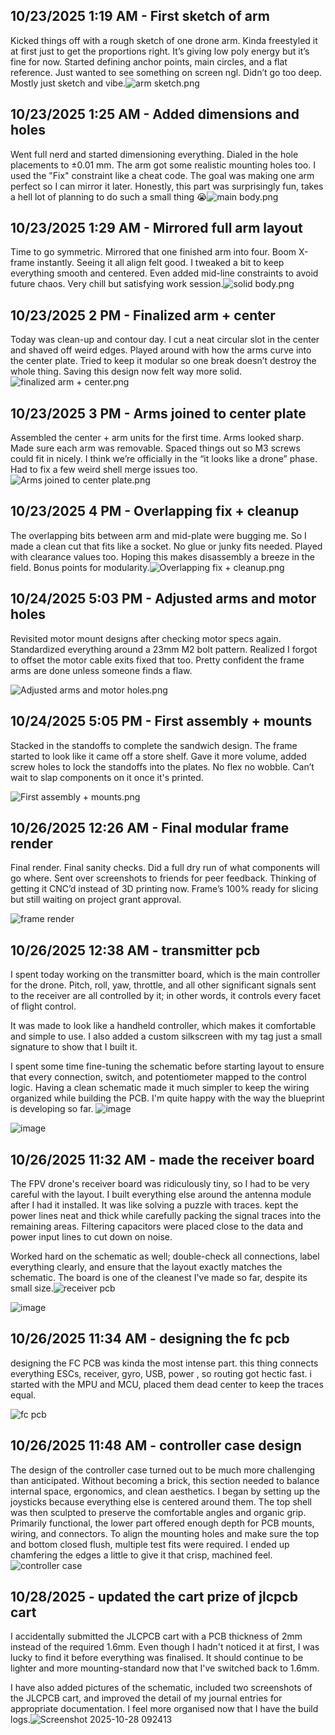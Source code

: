 <!--
  ===================    !!READ THIS NOTICE!!   ====================
  DO NOT edit this file manually. Your changes WILL BE OVERWRITTEN!
  This journal is auto generated and updated by Hack Club Blueprint.
  To edit this file, please edit your journal entries on Blueprint.
  ==================================================================
-->

## 10/23/2025 1:19 AM - First sketch of arm  

Kicked things off with a rough sketch of one drone arm. Kinda freestyled it at first just to get the proportions right. It’s giving low poly energy but it’s fine for now. Started defining anchor points, main circles, and a flat reference. Just wanted to see something on screen ngl. Didn’t go too deep. Mostly just sketch and vibe.![arm sketch.png](https://blueprint.hackclub.com/user-attachments/blobs/proxy/eyJfcmFpbHMiOnsiZGF0YSI6NDUyOCwicHVyIjoiYmxvYl9pZCJ9fQ==--99f9c3b63da9ac1db6c1b56b4e3256095ffb778f/arm%20sketch.png)
  

## 10/23/2025 1:25 AM - Added dimensions and holes  

Went full nerd and started dimensioning everything. Dialed in the hole placements to ±0.01 mm. The arm got some realistic mounting holes too. I used the "Fix" constraint like a cheat code. The goal was making one arm perfect so I can mirror it later. Honestly, this part was surprisingly fun, takes a hell lot of planning to do such a small thing :sob:![main body.png](https://blueprint.hackclub.com/user-attachments/blobs/proxy/eyJfcmFpbHMiOnsiZGF0YSI6NDUyOSwicHVyIjoiYmxvYl9pZCJ9fQ==--35deb0117c12c3a0e720f48bfd6780d0f252f884/main%20body.png)
  

## 10/23/2025 1:29 AM - Mirrored full arm layout  

Time to go symmetric. Mirrored that one finished arm into four. Boom X-frame instantly. Seeing it all align felt good. I tweaked a bit to keep everything smooth and centered. Even added mid-line constraints to avoid future chaos. Very chill but satisfying work session.![solid body.png](https://blueprint.hackclub.com/user-attachments/blobs/proxy/eyJfcmFpbHMiOnsiZGF0YSI6NDUzMCwicHVyIjoiYmxvYl9pZCJ9fQ==--3dd8e8cbebad5fb5428b2e01e5eda29b88e3d6f0/solid%20body.png)
  

## 10/23/2025 2 PM - Finalized arm + center  

Today was clean-up and contour day. I cut a neat circular slot in the center and shaved off weird edges. Played around with how the arms curve into the center plate. Tried to keep it modular so one break doesn’t destroy the whole thing. Saving this design now felt way more solid.![finalized arm + center.png](https://blueprint.hackclub.com/user-attachments/blobs/proxy/eyJfcmFpbHMiOnsiZGF0YSI6NDY4NywicHVyIjoiYmxvYl9pZCJ9fQ==--c54db014ad30530477ad43c5b78689734c8a51b7/finalized%20arm%20%2B%20center.png)
  

## 10/23/2025 3 PM - Arms joined to center plate  

Assembled the center + arm units for the first time. Arms looked sharp. Made sure each arm was removable. Spaced things out so M3 screws could fit in nicely. I think we’re officially in the “it looks like a drone” phase. Had to fix a few weird shell merge issues too.![Arms joined to center plate.png](https://blueprint.hackclub.com/user-attachments/blobs/proxy/eyJfcmFpbHMiOnsiZGF0YSI6NDcxMywicHVyIjoiYmxvYl9pZCJ9fQ==--00c241e5a05f78c896c0f21f86a0736816f30c20/Arms%20joined%20to%20center%20plate.png)
  

## 10/23/2025 4 PM - Overlapping fix + cleanup  

The overlapping bits between arm and mid-plate were bugging me. So I made a clean cut that fits like a socket. No glue or junky fits needed. Played with clearance values too. Hoping this makes disassembly a breeze in the field. Bonus points for modularity.![Overlapping fix + cleanup.png](https://blueprint.hackclub.com/user-attachments/blobs/proxy/eyJfcmFpbHMiOnsiZGF0YSI6NDcxNSwicHVyIjoiYmxvYl9pZCJ9fQ==--db98be0b630cfcb559df3bad6cd9988fcedfde4f/Overlapping%20fix%20%2B%20cleanup.png)
  

## 10/24/2025 5:03 PM - Adjusted arms and motor holes  

Revisited motor mount designs after checking motor specs again. Standardized everything around a 23mm M2 bolt pattern. Realized I forgot to offset the motor cable exits fixed that too. Pretty confident the frame arms are done unless someone finds a flaw.

![Adjusted arms and motor holes.png](https://blueprint.hackclub.com/user-attachments/blobs/proxy/eyJfcmFpbHMiOnsiZGF0YSI6NTA3MSwicHVyIjoiYmxvYl9pZCJ9fQ==--8e452194b2639eb2caf4bcfb81503ef50d815d6e/Adjusted%20arms%20and%20motor%20holes.png)
  

## 10/24/2025 5:05 PM - First assembly + mounts  

Stacked in the standoffs to complete the sandwich design. The frame started to look like it came off a store shelf. Gave it more volume, added screw holes to lock the standoffs into the plates. No flex no wobble. Can’t wait to slap components on it once it's printed.

![First assembly + mounts.png](https://blueprint.hackclub.com/user-attachments/blobs/proxy/eyJfcmFpbHMiOnsiZGF0YSI6NTA3MiwicHVyIjoiYmxvYl9pZCJ9fQ==--5f3974a34fc112aaa4637c25610e8b32d2fbddc4/First%20assembly%20%2B%20mounts.png)
  

## 10/26/2025 12:26 AM - Final modular frame render  

Final render. Final sanity checks. Did a full dry run of what components will go where. Sent over screenshots to friends for peer feedback. Thinking of getting it CNC’d instead of 3D printing now. Frame’s 100% ready for slicing but still waiting on project grant approval.

![frame render](https://blueprint.hackclub.com/user-attachments/blobs/proxy/eyJfcmFpbHMiOnsiZGF0YSI6NTUwOSwicHVyIjoiYmxvYl9pZCJ9fQ==--011ceaa9859cf95e518b4719877c22a3d8fb0dce/frame%20render.png)
  

## 10/26/2025 12:38 AM - transmitter pcb  

I spent today working on the transmitter board, which is the main controller for the drone. Pitch, roll, yaw, throttle, and all other significant signals sent to the receiver are all controlled by it; in other words, it controls every facet of flight control.

It was made to look like a handheld controller, which makes it comfortable and simple to use. I also added a custom silkscreen with my tag just a small signature to show that I built it.

I spent some time fine-tuning the schematic before starting layout to ensure that every connection, switch, and potentiometer mapped to the control logic. Having a clean schematic made it much simpler to keep the wiring organized while building the PCB. I'm quite happy with the way the blueprint is developing so far.
![image](https://blueprint.hackclub.com/user-attachments/blobs/proxy/eyJfcmFpbHMiOnsiZGF0YSI6NTUxMSwicHVyIjoiYmxvYl9pZCJ9fQ==--b74355579b25efe27b8cf385b1659c5bd3f7301b/image.png)

![image](https://blueprint.hackclub.com/user-attachments/blobs/proxy/eyJfcmFpbHMiOnsiZGF0YSI6NjEzOSwicHVyIjoiYmxvYl9pZCJ9fQ==--1aad411106f53c8bc42e8c3b73edddfad89b421f/image.png)

  

## 10/26/2025 11:32 AM - made the receiver board  

The FPV drone's receiver board was ridiculously tiny, so I had to be very careful with the layout. I built everything else around the antenna module after I had it installed. It was like solving a puzzle with traces. kept the power lines neat and thick while carefully packing the signal traces into the remaining areas. Filtering capacitors were placed close to the data and power input lines to cut down on noise.

Worked hard on the schematic as well; double-check all connections, label everything clearly, and ensure that the layout exactly matches the schematic. The board is one of the cleanest I've made so far, despite its small size.![receiver pcb](https://blueprint.hackclub.com/user-attachments/blobs/proxy/eyJfcmFpbHMiOnsiZGF0YSI6NTYzNCwicHVyIjoiYmxvYl9pZCJ9fQ==--5955f25ed93aa0a03996b932b42ddd0153462b8f/receiver%20pcb.png)

![image](https://blueprint.hackclub.com/user-attachments/blobs/proxy/eyJfcmFpbHMiOnsiZGF0YSI6NjEzNSwicHVyIjoiYmxvYl9pZCJ9fQ==--c89a78b2048a3ab3843b0aa24425ee3c1f512926/image.png)

  

## 10/26/2025 11:34 AM - designing the fc pcb  

designing the FC PCB was kinda the most intense part. this thing connects everything ESCs, receiver, gyro, USB, power , so routing got hectic fast. i started with the MPU and MCU, placed them dead center to keep the traces equal.

![fc pcb](https://blueprint.hackclub.com/user-attachments/blobs/proxy/eyJfcmFpbHMiOnsiZGF0YSI6NTYzNSwicHVyIjoiYmxvYl9pZCJ9fQ==--749d472d764ba0dd80634fa280a9a9eecc8845c3/fc%20pcb.png)
  

## 10/26/2025 11:48 AM - controller case design  

The design of the controller case turned out to be much more challenging than anticipated.  Without becoming a brick, this section needed to balance internal space, ergonomics, and clean aesthetics.  I began by setting up the joysticks because everything else is centered around them.  The top shell was then sculpted to preserve the comfortable angles and organic grip.  Primarily functional, the lower part offered enough depth for PCB mounts, wiring, and connectors.  To align the mounting holes and make sure the top and bottom closed flush, multiple test fits were required.  I ended up chamfering the edges a little to give it that crisp, machined feel.![controller case](https://blueprint.hackclub.com/user-attachments/blobs/proxy/eyJfcmFpbHMiOnsiZGF0YSI6NTYzOCwicHVyIjoiYmxvYl9pZCJ9fQ==--dadbf3c551375d4c4b08e963ed6335f4471d1795/controller%20case.png)
  

## 10/28/2025 - updated the cart prize of jlcpcb cart  

I accidentally submitted the JLCPCB cart with a PCB thickness of 2mm instead of the required 1.6mm. Even though I hadn't noticed it at first, I was lucky to find it before everything was finalised. It should continue to be lighter and more mounting-standard now that I've switched back to 1.6mm.

I have also added pictures of the schematic, included two screenshots of the JLCPCB cart, and improved the detail of my journal entries for appropriate documentation. I feel more organised now that I have the build logs.![Screenshot 2025-10-28 092413](https://blueprint.hackclub.com/user-attachments/blobs/proxy/eyJfcmFpbHMiOnsiZGF0YSI6NjEzNCwicHVyIjoiYmxvYl9pZCJ9fQ==--82b4a199774b66dac705d66e8da37728a4390448/Screenshot%202025-10-28%20092413.png)

  

